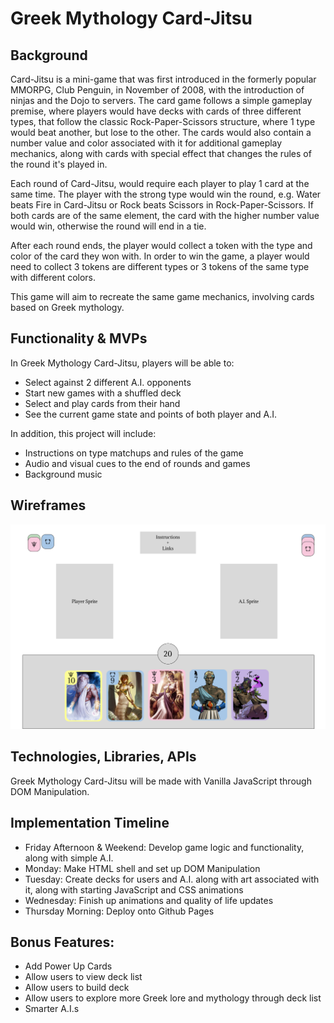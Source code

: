 # Greek Mythology Card-Jitsu

## Background
Card-Jitsu is a mini-game that was first introduced in the formerly popular MMORPG, Club Penguin, in November of 2008, with the introduction of ninjas and the Dojo to servers. The card game follows a simple gameplay premise, where players would have decks with cards of three different types, that follow the classic Rock-Paper-Scissors structure, where 1 type would beat another, but lose to the other. The cards would also contain a number value and color associated with it for additional gameplay mechanics, along with cards with special effect that changes the rules of the round it's played in.

Each round of Card-Jitsu, would require each player to play 1 card at the same time. The player with the strong type would win the round, e.g. Water beats Fire in Card-Jitsu or Rock beats Scissors in Rock-Paper-Scissors. If both cards are of the same element, the card with the higher number value would win, otherwise the round will end in a tie.

After each round ends, the player would collect a token with the type and color of the card they won with. In order to win the game, a player would need to collect 3 tokens are different types or 3 tokens of the same type with different colors.

This game will aim to recreate the same game mechanics, involving cards based on Greek mythology.



## Functionality & MVPs
In Greek Mythology Card-Jitsu, players will be able to:
  * Select against 2 different A.I. opponents
  * Start new games with a shuffled deck
  * Select and play cards from their hand
  * See the current game state and points of both player and A.I.
  
In addition, this project will include:
  * Instructions on type matchups and rules of the game
  * Audio and visual cues to the end of rounds and games
  * Background music
  
## Wireframes
![alt text](./wireframe.png)

## Technologies, Libraries, APIs
Greek Mythology Card-Jitsu will be made with Vanilla JavaScript through DOM Manipulation.

## Implementation Timeline
  * Friday Afternoon & Weekend: Develop game logic and functionality, along with simple A.I.
  * Monday: Make HTML shell and set up DOM Manipulation
  * Tuesday: Create decks for users and A.I. along with art associated with it, along with starting JavaScript and CSS animations
  * Wednesday: Finish up animations and quality of life updates
  * Thursday Morning: Deploy onto Github Pages

## Bonus Features:
  * Add Power Up Cards
  * Allow users to view deck list
  * Allow users to build deck
  * Allow users to explore more Greek lore and mythology through deck list
  * Smarter A.I.s